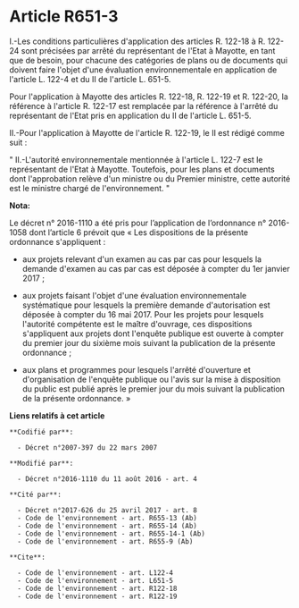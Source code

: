 # Article R651-3

I.-Les conditions particulières d'application des articles R. 122-18 à R. 122-24 sont précisées par arrêté du représentant de
l'Etat à Mayotte, en tant que de besoin, pour chacune des catégories de plans ou de documents qui doivent faire l'objet d'une
évaluation environnementale en application de l'article L. 122-4 et du II de l'article L. 651-5. 

Pour l'application à Mayotte des articles R. 122-18, R. 122-19 et R. 122-20, la référence à l'article R. 122-17 est remplacée
par la référence à l'arrêté du représentant de l'Etat pris en application du II de l'article L. 651-5. 

II.-Pour l'application à Mayotte de l'article R. 122-19, le II est rédigé comme suit : 

" II.-L'autorité environnementale mentionnée à l'article L. 122-7 est le représentant de l'Etat à Mayotte. Toutefois, pour
les plans et documents dont l'approbation relève d'un ministre ou du Premier ministre, cette autorité est le ministre chargé
de l'environnement. "

**Nota:**

Le décret n° 2016-1110 a été pris pour l’application de l’ordonnance n° 2016-1058 dont l’article 6 prévoit que « Les
dispositions de la présente ordonnance s'appliquent : 

- aux projets relevant d'un examen au cas par cas pour lesquels la demande d'examen au cas par cas est déposée à compter du
1er janvier 2017 ; 

- aux projets faisant l'objet d'une évaluation environnementale systématique pour lesquels la première demande d'autorisation
est déposée à compter du 16 mai 2017. Pour les projets pour lesquels l'autorité compétente est le maître d'ouvrage, ces
dispositions s'appliquent aux projets dont l'enquête publique est ouverte à compter du premier jour du sixième mois suivant
la publication de la présente ordonnance ; 

- aux plans et programmes pour lesquels l'arrêté d'ouverture et d'organisation de l'enquête publique ou l'avis sur la mise à
disposition du public est publié après le premier jour du mois suivant la publication de la présente ordonnance. »

**Liens relatifs à cet article**

	**Codifié par**:

	  - Décret n°2007-397 du 22 mars 2007

	**Modifié par**:

	  - Décret n°2016-1110 du 11 août 2016 - art. 4

	**Cité par**:

	  - Décret n°2017-626 du 25 avril 2017 - art. 8
	  - Code de l'environnement - art. R655-13 (Ab)
	  - Code de l'environnement - art. R655-14 (Ab)
	  - Code de l'environnement - art. R655-14-1 (Ab)
	  - Code de l'environnement - art. R655-9 (Ab)

	**Cite**:

	  - Code de l'environnement - art. L122-4
	  - Code de l'environnement - art. L651-5
	  - Code de l'environnement - art. R122-18
	  - Code de l'environnement - art. R122-19
